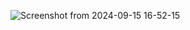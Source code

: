 ![Screenshot from 2024-09-15 16-52-15](https://github.com/user-attachments/assets/81c1fd72-7b89-4027-8acb-ab64ac22e614)
